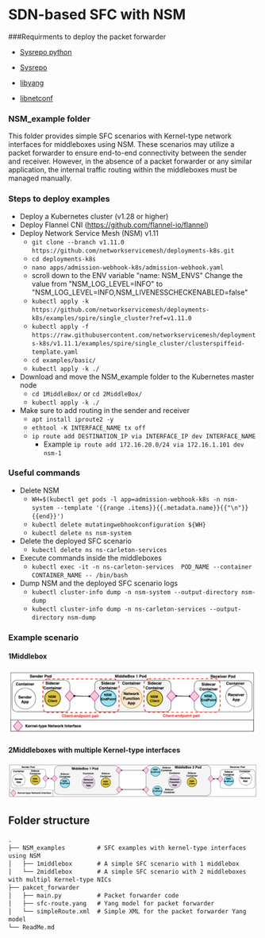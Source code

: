 # SDN-based SFC with NSM

###Requirments to deploy the packet forwarder
* [Sysrepo python](https://github.com/sysrepo/sysrepo-python)

* [Sysrepo](https://github.com/sysrepo/sysrepo)

* [libyang](https://github.com/CESNET/libyang)

* [libnetconf](https://github.com/CESNET/libnetconf)

### NSM_example folder

This folder provides simple SFC scenarios with Kernel-type network interfaces for middleboxes using NSM.
These scenarios may utilize a packet forwarder to ensure end-to-end connectivity between the 
sender and receiver. However, in the absence of a packet forwarder or any similar application, 
the internal traffic routing within the middleboxes must be managed manually.

### Steps to deploy examples
* Deploy a Kubernetes cluster (v1.28 or higher)
* Deploy Flannel CNI (https://github.com/flannel-io/flannel)
* Deploy Network Service Mesh (NSM) v1.11 
  * ```git clone --branch v1.11.0 https://github.com/networkservicemesh/deployments-k8s.git```
  * ```cd deployments-k8s```
  * ```nano apps/admission-webhook-k8s/admission-webhook.yaml```
  * scroll down to the ENV variable "name: NSM_ENVS" 
    Change the value from "NSM_LOG_LEVEL=INFO" to "NSM_LOG_LEVEL=INFO,NSM_LIVENESSCHECKENABLED=false"
  * ```kubectl apply -k https://github.com/networkservicemesh/deployments-k8s/examples/spire/single_cluster?ref=v1.11.0```
  * ```kubectl apply -f https://raw.githubusercontent.com/networkservicemesh/deployments-k8s/v1.11.1/examples/spire/single_cluster/clusterspiffeid-template.yaml```
  * ```cd examples/basic/```
  * ```kubectl apply -k ./```
* Download and move the NSM_example folder to the Kubernetes master node
  * ```cd 1MiddleBox/``` or ```cd 2MiddleBox/ ```
  * ```kubectl apply -k ./```
* Make sure to add routing in the sender and receiver
  * ```apt install iproute2 -y```
  * ```ethtool -K INTERFACE_NAME tx off```
  * ```ip route add DESTINATION_IP via INTERFACE_IP dev INTERFACE_NAME```
    * Example ```ip route add 172.16.20.0/24 via 172.16.1.101 dev nsm-1```

### Useful commands
* Delete NSM
  * ```WH=$(kubectl get pods -l app=admission-webhook-k8s -n nsm-system --template '{{range .items}}{{.metadata.name}}{{"\n"}}{{end}}')```
  * ```kubectl delete mutatingwebhookconfiguration ${WH}```
  * ```kubectl delete ns nsm-system```
* Delete the deployed SFC scenario
  * ```kubectl delete ns ns-carleton-services```
* Execute commands inside the middleboxes 
  * ```kubectl exec -it -n ns-carleton-services  POD_NAME --container CONTAINER_NAME -- /bin/bash```
* Dump NSM and the deployed SFC scenario logs
  * ```kubectl cluster-info dump -n nsm-system --output-directory nsm-dump```
  * ```kubectl cluster-info dump -n ns-carleton-services --output-directory nsm-dump```

### Example scenario

#### 1Middlebox

![1middlebox](NSM_examples/example_1middlebox.png)

#### 2Middleboxes with multiple Kernel-type interfaces 

![2middlebox](NSM_examples/example_2middleboxes.png)


## Folder structure
    .
    ├── NSM_examples         # SFC examples with kernel-type interfaces using NSM
    │   ├── 1middlebox       # A simple SFC scenario with 1 middlebox 
    │   └── 2middlebox       # A simple SFC scenario with 2 middleboxes with multipl Kernel-type NICs
    ├── pakcet_forwarder      
    │   ├── main.py          # Packet forwarder code
    │   ├── sfc-route.yang   # Yang model for packet forwarder
    │   └── simpleRoute.xml  # Simple XML for the packet forwarder Yang model
    └── ReadMe.md
